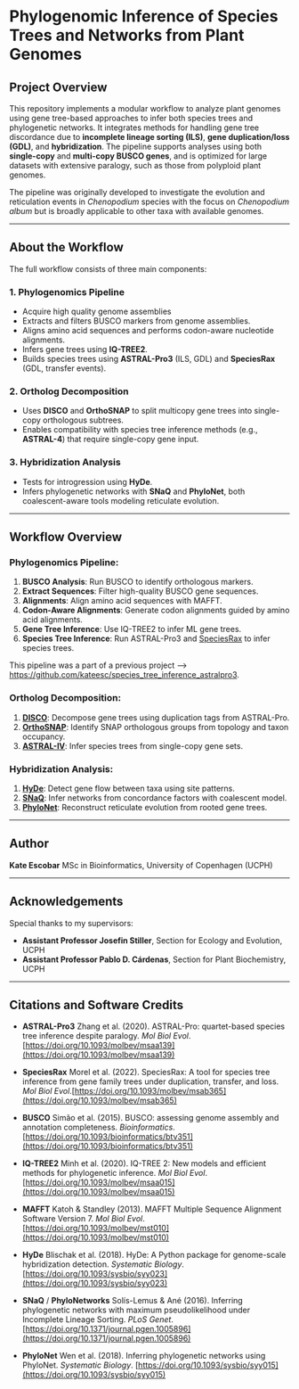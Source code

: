 # Phylogenomic Inference of Species Trees and Networks from Plant Genomes

## Project Overview

This repository implements a modular workflow to analyze plant genomes using gene tree-based approaches to infer both species trees and phylogenetic networks. It integrates methods for handling gene tree discordance due to **incomplete lineage sorting (ILS)**, **gene duplication/loss (GDL)**, and **hybridization**. The pipeline supports analyses using both **single-copy** and **multi-copy BUSCO genes**, and is optimized for large datasets with extensive paralogy, such as those from polyploid plant genomes.

The pipeline was originally developed to investigate the evolution and reticulation events in *Chenopodium* species with the focus on *Chenopodium album* but is broadly applicable to other taxa with available genomes.

---

## About the Workflow

The full workflow consists of three main components:

### 1. **Phylogenomics Pipeline**

* Acquire high quality genome assemblies
* Extracts and filters BUSCO markers from genome assemblies.
* Aligns amino acid sequences and performs codon-aware nucleotide alignments.
* Infers gene trees using **IQ-TREE2**.
* Builds species trees using **ASTRAL-Pro3** (ILS, GDL) and **SpeciesRax** (GDL, transfer events).

### 2. **Ortholog Decomposition**

* Uses **DISCO** and **OrthoSNAP** to split multicopy gene trees into single-copy orthologous subtrees.
* Enables compatibility with species tree inference methods (e.g., **ASTRAL-4**) that require single-copy gene input.

### 3. **Hybridization Analysis**

* Tests for introgression using **HyDe**.
* Infers phylogenetic networks with **SNaQ** and **PhyloNet**, both coalescent-aware tools modeling reticulate evolution.

---

## Workflow Overview

### Phylogenomics Pipeline:

1. **BUSCO Analysis**: Run BUSCO to identify orthologous markers.
2. **Extract Sequences**: Filter high-quality BUSCO gene sequences.
3. **Alignments**: Align amino acid sequences with MAFFT.
4. **Codon-Aware Alignments**: Generate codon alignments guided by amino acid alignments.
5. **Gene Tree Inference**: Use IQ-TREE2 to infer ML gene trees.
6. **Species Tree Inference**: Run ASTRAL-Pro3 and [SpeciesRax](speciesrax.sh) to infer species trees.

This pipeline was a part of a previous project --> https://github.com/kateesc/species_tree_inference_astralpro3.   

### Ortholog Decomposition:

1. [**DISCO**](disco.sh): Decompose gene trees using duplication tags from ASTRAL-Pro.
2. [**OrthoSNAP**](orthosnap.sh): Identify SNAP orthologous groups from topology and taxon occupancy.
3. [**ASTRAL-IV**](astral_iv.sh): Infer species trees from single-copy gene sets.

### Hybridization Analysis:

1. [**HyDe**](hyde.sh): Detect gene flow between taxa using site patterns.
2. [**SNaQ**](snaq.sh): Infer networks from concordance factors with coalescent model.
3. [**PhyloNet**](phylonet.sh): Reconstruct reticulate evolution from rooted gene trees.
---

## Author

**Kate Escobar**
MSc in Bioinformatics, University of Copenhagen (UCPH)

---

## Acknowledgements

Special thanks to my supervisors:

* **Assistant Professor Josefin Stiller**, Section for Ecology and Evolution, UCPH
* **Assistant Professor Pablo D. Cárdenas**, Section for Plant Biochemistry, UCPH

---

## Citations and Software Credits

* **ASTRAL-Pro3**
  Zhang et al. (2020). ASTRAL-Pro: quartet-based species tree inference despite paralogy. *Mol Biol Evol*. [https://doi.org/10.1093/molbev/msaa139](https://doi.org/10.1093/molbev/msaa139)

* **SpeciesRax**
  Morel et al. (2022). SpeciesRax: A tool for species tree inference from gene family trees under duplication, transfer, and loss. *Mol Biol Evol*.[https://doi.org/10.1093/molbev/msab365](https://doi.org/10.1093/molbev/msab365)

* **BUSCO**
  Simão et al. (2015). BUSCO: assessing genome assembly and annotation completeness. *Bioinformatics*. [https://doi.org/10.1093/bioinformatics/btv351](https://doi.org/10.1093/bioinformatics/btv351)

* **IQ-TREE2**
  Minh et al. (2020). IQ-TREE 2: New models and efficient methods for phylogenetic inference. *Mol Biol Evol*. [https://doi.org/10.1093/molbev/msaa015](https://doi.org/10.1093/molbev/msaa015)

* **MAFFT**
  Katoh & Standley (2013). MAFFT Multiple Sequence Alignment Software Version 7. *Mol Biol Evol*. [https://doi.org/10.1093/molbev/mst010](https://doi.org/10.1093/molbev/mst010)

* **HyDe**
  Blischak et al. (2018). HyDe: A Python package for genome-scale hybridization detection. *Systematic Biology*. [https://doi.org/10.1093/sysbio/syy023](https://doi.org/10.1093/sysbio/syy023)

* **SNaQ** / **PhyloNetworks**
  Solís-Lemus & Ané (2016). Inferring phylogenetic networks with maximum pseudolikelihood under Incomplete Lineage Sorting. *PLoS Genet*. [https://doi.org/10.1371/journal.pgen.1005896](https://doi.org/10.1371/journal.pgen.1005896)

* **PhyloNet**
  Wen et al. (2018). Inferring phylogenetic networks using PhyloNet. *Systematic Biology*. [https://doi.org/10.1093/sysbio/syy015](https://doi.org/10.1093/sysbio/syy015)
